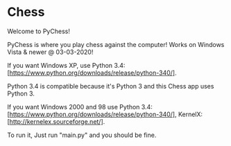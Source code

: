 # Chess
Welcome to PyChess!

PyChess is where you play chess against the computer!
Works on Windows Vista & newer @ 03-03-2020!

If you want Windows XP, use Python 3.4: [https://www.python.org/downloads/release/python-340/]. 

Python 3.4 is compatible because it's Python 3 and this Chess app uses Python 3.

If you want Windows 2000 and 98 use Python 3.4: [https://www.python.org/downloads/release/python-340/], KernelX: [http://kernelex.sourceforge.net/].

To run it, Just run "main.py" and you should be fine.
